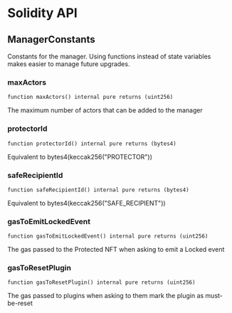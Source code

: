 # Solidity API

## ManagerConstants

Constants for the manager. Using functions instead of state variables makes easier to manage future upgrades.

### maxActors

```solidity
function maxActors() internal pure returns (uint256)
```

The maximum number of actors that can be added to the manager

### protectorId

```solidity
function protectorId() internal pure returns (bytes4)
```

Equivalent to bytes4(keccak256("PROTECTOR"))

### safeRecipientId

```solidity
function safeRecipientId() internal pure returns (bytes4)
```

Equivalent to bytes4(keccak256("SAFE_RECIPIENT"))

### gasToEmitLockedEvent

```solidity
function gasToEmitLockedEvent() internal pure returns (uint256)
```

The gas passed to the Protected NFT when asking to emit a Locked event

### gasToResetPlugin

```solidity
function gasToResetPlugin() internal pure returns (uint256)
```

The gas passed to plugins when asking to them mark the plugin as must-be-reset

